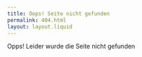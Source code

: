 ```yaml
---
title: Oops! Seite nicht gefunden
permalink: 404.html
layout: layout.liquid
---
```

<p>Opps! Leider wurde die Seite nicht gefunden
</p>